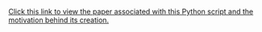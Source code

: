 [Click this link to view the paper associated with this Python script and the motivation behind its creation.](https://github.com/user-attachments/files/20600078/The.UC.REU.Final.Paper.pdf)
